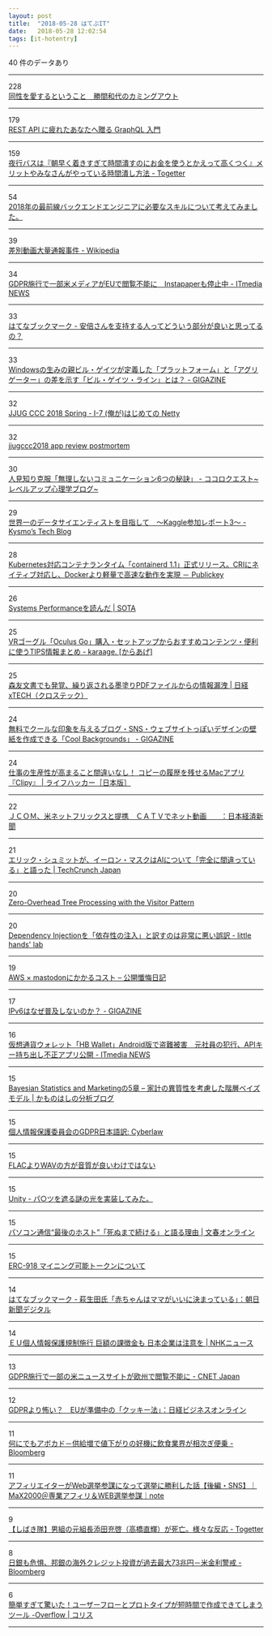 ```yaml
---
layout: post
title:  "2018-05-28 はてぶIT"
date:   2018-05-28 12:02:54
tags: [it-hotentry]
---
```

40 件のデータあり

<hr><div class="row">
<div class="col-1"><span class="badge badge-pill badge-success h2">228</span></div>
<div class="col-11"><a href='https://www.buzzfeed.com/jp/daisukefuruta/katsuma-masuhara' target='_blank'>同性を愛するということ　勝間和代のカミングアウト</a></div>
</div>
<hr>
<div class="row">
<div class="col-1"><span class="badge badge-pill badge-success h2">179</span></div>
<div class="col-11"><a href='https://www.slideshare.net/keisuketsukagoshi/rest-api-graphql' target='_blank'>REST API に疲れたあなたへ贈る GraphQL 入門</a></div>
</div>
<hr>
<div class="row">
<div class="col-1"><span class="badge badge-pill badge-success h2">159</span></div>
<div class="col-11"><a href='https://togetter.com/li/1231342' target='_blank'>夜行バスは『朝早く着きすぎて時間潰すのにお金を使うとかえって高くつく』メリットやみなさんがやっている時間潰し方法 - Togetter</a></div>
</div>
<hr>
<div class="row">
<div class="col-1"><span class="badge badge-pill badge-success h2">54</span></div>
<div class="col-11"><a href='https://qiita.com/poly_soft/items/fb649573c19b7a5c0227' target='_blank'>2018年の最前線バックエンドエンジニアに必要なスキルについて考えてみました。</a></div>
</div>
<hr>
<div class="row">
<div class="col-1"><span class="badge badge-pill badge-success h2">39</span></div>
<div class="col-11"><a href='https://ja.wikipedia.org/wiki/%E5%B7%AE%E5%88%A5%E5%8B%95%E7%94%BB%E5%A4%A7%E9%87%8F%E9%80%9A%E5%A0%B1%E4%BA%8B%E4%BB%B6' target='_blank'>差別動画大量通報事件 - Wikipedia</a></div>
</div>
<hr>
<div class="row">
<div class="col-1"><span class="badge badge-pill badge-success h2">34</span></div>
<div class="col-11"><a href='http://www.itmedia.co.jp/news/articles/1805/28/news049.html' target='_blank'>GDPR施行で一部米メディアがEUで閲覧不能に　Instapaperも停止中 - ITmedia NEWS</a></div>
</div>
<hr>
<div class="row">
<div class="col-1"><span class="badge badge-pill badge-success h2">33</span></div>
<div class="col-11"><a href='http://b.hatena.ne.jp/entry/s/anond.hatelabo.jp/20180527190259' target='_blank'>はてなブックマーク - 安倍さんを支持する人ってどういう部分が良いと思ってるの？</a></div>
</div>
<hr>
<div class="row">
<div class="col-1"><span class="badge badge-pill badge-success h2">33</span></div>
<div class="col-11"><a href='https://gigazine.net/news/20180527-bill-gates-line/' target='_blank'>Windowsの生みの親ビル・ゲイツが定義した「プラットフォーム」と「アグリゲーター」の差を示す「ビル・ゲイツ・ライン」とは？ - GIGAZINE</a></div>
</div>
<hr>
<div class="row">
<div class="col-1"><span class="badge badge-pill badge-success h2">32</span></div>
<div class="col-11"><a href='https://www.slideshare.net/mikeneck/jjug-ccc-2018-spring-i7-netty' target='_blank'>JJUG CCC 2018 Spring - I-7 (俺が)はじめての Netty</a></div>
</div>
<hr>
<div class="row">
<div class="col-1"><span class="badge badge-pill badge-success h2">32</span></div>
<div class="col-11"><a href='https://www.slideshare.net/tamrin69/jjugccc2018-app-review-postmortem' target='_blank'>jjugccc2018 app review postmortem</a></div>
</div>
<hr>
<div class="row">
<div class="col-1"><span class="badge badge-pill badge-success h2">30</span></div>
<div class="col-11"><a href='http://www.cocoro-quest.net/entry/shyness-communication-6' target='_blank'>人見知り克服「無理しないコミュニケーション6つの秘訣」 - ココロクエスト~レベルアップ心理学ブログ~</a></div>
</div>
<hr>
<div class="row">
<div class="col-1"><span class="badge badge-pill badge-success h2">29</span></div>
<div class="col-11"><a href='http://kysmo.hatenablog.jp/entry/2018/05/10/094208' target='_blank'>世界一のデータサイエンティストを目指して　〜Kaggle参加レポート3〜 - Kysmo’s Tech Blog</a></div>
</div>
<hr>
<div class="row">
<div class="col-1"><span class="badge badge-pill badge-success h2">28</span></div>
<div class="col-11"><a href='https://www.publickey1.jp/blog/18/kubernetescontainerd_11cridocker.html' target='_blank'>Kubernetes対応コンテナランタイム「containerd 1.1」正式リリース。CRIにネイティブ対応し、Dockerより軽量で高速な動作を実現 － Publickey</a></div>
</div>
<hr>
<div class="row">
<div class="col-1"><span class="badge badge-pill badge-success h2">26</span></div>
<div class="col-11"><a href='https://deeeet.com/writing/2016/11/07/systems-performance/' target='_blank'>Systems Performanceを読んだ | SOTA</a></div>
</div>
<hr>
<div class="row">
<div class="col-1"><span class="badge badge-pill badge-success h2">25</span></div>
<div class="col-11"><a href='http://karaage.hatenadiary.jp/entry/2018/05/28/073000' target='_blank'>VRゴーグル「Oculus Go」購入・セットアップからおすすめコンテンツ・便利に使うTIPS情報まとめ - karaage. [からあげ]</a></div>
</div>
<hr>
<div class="row">
<div class="col-1"><span class="badge badge-pill badge-success h2">25</span></div>
<div class="col-11"><a href='http://tech.nikkeibp.co.jp/atcl/nxt/column/18/00001/00529/' target='_blank'>森友文書でも発覚、繰り返される墨塗りPDFファイルからの情報漏洩 | 日経 xTECH（クロステック）</a></div>
</div>
<hr>
<div class="row">
<div class="col-1"><span class="badge badge-pill badge-success h2">24</span></div>
<div class="col-11"><a href='https://gigazine.net/news/20180528-cool-backgrounds/' target='_blank'>無料でクールな印象を与えるブログ・SNS・ウェブサイトっぽいデザインの壁紙を作成できる「Cool Backgrounds」 - GIGAZINE</a></div>
</div>
<hr>
<div class="row">
<div class="col-1"><span class="badge badge-pill badge-success h2">24</span></div>
<div class="col-11"><a href='https://www.lifehacker.jp/2018/05/clipy-turns-your-macos-clipboard-into-a-more-useful-lis.html' target='_blank'>仕事の生産性が高まること間違いなし！ コピーの履歴を残せるMacアプリ『Clipy』 | ライフハッカー［日本版］</a></div>
</div>
<hr>
<div class="row">
<div class="col-1"><span class="badge badge-pill badge-success h2">22</span></div>
<div class="col-11"><a href='https://www.nikkei.com/article/DGXMZO31022960X20C18A5MM8000/' target='_blank'>ＪＣＯＭ、米ネットフリックスと提携　ＣＡＴＶでネット動画　　：日本経済新聞</a></div>
</div>
<hr>
<div class="row">
<div class="col-1"><span class="badge badge-pill badge-success h2">21</span></div>
<div class="col-11"><a href='https://jp.techcrunch.com/2018/05/27/2018-05-25-eric-schmidt-musk-exactly-wrong/' target='_blank'>エリック・シュミットが、イーロン・マスクはAIについて「完全に間違っている」と語った | TechCrunch Japan</a></div>
</div>
<hr>
<div class="row">
<div class="col-1"><span class="badge badge-pill badge-success h2">20</span></div>
<div class="col-11"><a href='http://www.lihaoyi.com/post/ZeroOverheadTreeProcessingwiththeVisitorPattern.html?a=1' target='_blank'>Zero-Overhead Tree Processing with the Visitor Pattern</a></div>
</div>
<hr>
<div class="row">
<div class="col-1"><span class="badge badge-pill badge-success h2">20</span></div>
<div class="col-11"><a href='http://little-hands.hatenablog.com/entry/2018/05/27/dependency-injection' target='_blank'>Dependency Injectionを「依存性の注入」と訳すのは非常に悪い誤訳 - little hands' lab</a></div>
</div>
<hr>
<div class="row">
<div class="col-1"><span class="badge badge-pill badge-success h2">19</span></div>
<div class="col-11"><a href='https://www.barasu.org/pc/13382.html' target='_blank'>AWS × mastodonにかかるコスト – 公開懺悔日記</a></div>
</div>
<hr>
<div class="row">
<div class="col-1"><span class="badge badge-pill badge-success h2">17</span></div>
<div class="col-11"><a href='https://gigazine.net/news/20180528-ipv6-only-for-the-rich/' target='_blank'>IPv6はなぜ普及しないのか？ - GIGAZINE</a></div>
</div>
<hr>
<div class="row">
<div class="col-1"><span class="badge badge-pill badge-success h2">16</span></div>
<div class="col-11"><a href='http://www.itmedia.co.jp/news/articles/1805/28/news052.html' target='_blank'>仮想通貨ウォレット「HB Wallet」Android版で盗難被害　元社員の犯行、APIキー持ち出し不正アプリ公開 - ITmedia NEWS</a></div>
</div>
<hr>
<div class="row">
<div class="col-1"><span class="badge badge-pill badge-success h2">15</span></div>
<div class="col-11"><a href='http://kamonohashiperry.com/archives/1659' target='_blank'>Bayesian Statistics and Marketingの5章 – 家計の異質性を考慮した階層ベイズモデル | かものはしの分析ブログ</a></div>
</div>
<hr>
<div class="row">
<div class="col-1"><span class="badge badge-pill badge-success h2">15</span></div>
<div class="col-11"><a href='http://cyberlaw.cocolog-nifty.com/blog/2018/05/gdpr-6b0a.html' target='_blank'>個人情報保護委員会のGDPR日本語訳: Cyberlaw</a></div>
</div>
<hr>
<div class="row">
<div class="col-1"><span class="badge badge-pill badge-success h2">15</span></div>
<div class="col-11"><a href='https://hermitage-netaudio.com/difference-between-wav-and-flac/' target='_blank'>FLACよりWAVの方が音質が良いわけではない</a></div>
</div>
<hr>
<div class="row">
<div class="col-1"><span class="badge badge-pill badge-success h2">15</span></div>
<div class="col-11"><a href='https://qiita.com/kamanii24/items/0e4825b7a3406d7d3332' target='_blank'>Unity - パ○ツを遮る謎の光を実装してみた。</a></div>
</div>
<hr>
<div class="row">
<div class="col-1"><span class="badge badge-pill badge-success h2">15</span></div>
<div class="col-11"><a href='http://bunshun.jp/articles/-/7483' target='_blank'>パソコン通信“最後のホスト”「死ぬまで続ける」と語る理由 | 文春オンライン</a></div>
</div>
<hr>
<div class="row">
<div class="col-1"><span class="badge badge-pill badge-success h2">15</span></div>
<div class="col-11"><a href='https://qiita.com/shora_kujira16/items/58d23bcb0f88ab17bfa6' target='_blank'>ERC-918 マイニング可能トークンについて</a></div>
</div>
<hr>
<div class="row">
<div class="col-1"><span class="badge badge-pill badge-success h2">14</span></div>
<div class="col-11"><a href='http://b.hatena.ne.jp/entry/s/www.asahi.com/articles/ASL5W4F1ZL5WTNAB00D.html' target='_blank'>はてなブックマーク - 萩生田氏「赤ちゃんはママがいいに決まっている」：朝日新聞デジタル</a></div>
</div>
<hr>
<div class="row">
<div class="col-1"><span class="badge badge-pill badge-success h2">14</span></div>
<div class="col-11"><a href='https://www3.nhk.or.jp/news/html/20180527/k10011455031000.html' target='_blank'>ＥＵ個人情報保護規制施行 巨額の課徴金も 日本企業は注意を | NHKニュース</a></div>
</div>
<hr>
<div class="row">
<div class="col-1"><span class="badge badge-pill badge-success h2">13</span></div>
<div class="col-11"><a href='https://japan.cnet.com/article/35119829/' target='_blank'>GDPR施行で一部の米ニュースサイトが欧州で閲覧不能に - CNET Japan</a></div>
</div>
<hr>
<div class="row">
<div class="col-1"><span class="badge badge-pill badge-success h2">12</span></div>
<div class="col-11"><a href='http://business.nikkeibp.co.jp/atcl/report/15/110879/052500827/' target='_blank'>GDPRより怖い？　EUが準備中の「クッキー法」：日経ビジネスオンライン</a></div>
</div>
<hr>
<div class="row">
<div class="col-1"><span class="badge badge-pill badge-success h2">11</span></div>
<div class="col-11"><a href='https://www.bloomberg.co.jp/news/articles/2018-05-27/P99UE06JIJUZ01' target='_blank'>何にでもアボカド－供給増で値下がりの好機に飲食業界が相次ぎ便乗 - Bloomberg</a></div>
</div>
<hr>
<div class="row">
<div class="col-1"><span class="badge badge-pill badge-success h2">11</span></div>
<div class="col-11"><a href='https://note.mu/max2000/n/nb3d6de9cb597' target='_blank'>アフィリエイターがWeb選挙参謀になって選挙に勝利した話【後編・SNS】｜MaX2000＠専業アフィリ＆WEB選挙参謀｜note</a></div>
</div>
<hr>
<div class="row">
<div class="col-1"><span class="badge badge-pill badge-success h2">9</span></div>
<div class="col-11"><a href='https://togetter.com/li/1231259' target='_blank'>【しばき隊】男組の元組長添田充啓（高橋直輝）が死亡。様々な反応 - Togetter</a></div>
</div>
<hr>
<div class="row">
<div class="col-1"><span class="badge badge-pill badge-success h2">8</span></div>
<div class="col-11"><a href='https://www.bloomberg.co.jp/news/articles/2018-05-27/P962H26JIJUO01' target='_blank'>日銀も危惧、邦銀の海外クレジット投資が過去最大73兆円－米金利警戒 - Bloomberg</a></div>
</div>
<hr>
<div class="row">
<div class="col-1"><span class="badge badge-pill badge-success h2">6</span></div>
<div class="col-11"><a href='https://coliss.com/articles/build-websites/operation/work/makes-it-easy-to-user-flows.html' target='_blank'>簡単すぎて驚いた！ユーザーフローとプロトタイプが短時間で作成できてしまうツール -Overflow | コリス</a></div>
</div>
<hr>
